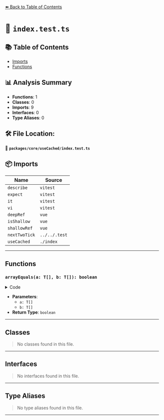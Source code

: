 [⬅️ Back to Table of Contents](../../../index.md)

# 📄 `index.test.ts`

## 📚 Table of Contents

- [Imports](#imports)
- [Functions](#functions)

## 📊 Analysis Summary

- **Functions**: 1
- **Classes**: 0
- **Imports**: 9
- **Interfaces**: 0
- **Type Aliases**: 0

## 🛠️ File Location:
📂 **`packages/core/useCached/index.test.ts`**

## 📦 Imports

| Name | Source |
|------|--------|
| `describe` | `vitest` |
| `expect` | `vitest` |
| `it` | `vitest` |
| `vi` | `vitest` |
| `deepRef` | `vue` |
| `isShallow` | `vue` |
| `shallowRef` | `vue` |
| `nextTwoTick` | `../../.test` |
| `useCached` | `./index` |


---

## Functions

### `arrayEquals(a: T[], b: T[]): boolean`

<details><summary>Code</summary>

```ts
function arrayEquals<T>(a: T[], b: T[]): boolean {
  if (a.length !== b.length)
    return false

  for (let i = 0; i < a.length; i++) {
    if (a[i] !== b[i])
      return false
  }
  return true
}
```
</details>

- **Parameters**:
  - `a: T[]`
  - `b: T[]`
- **Return Type**: `boolean`

---

## Classes

> No classes found in this file.


---

## Interfaces

> No interfaces found in this file.


---

## Type Aliases

> No type aliases found in this file.


---